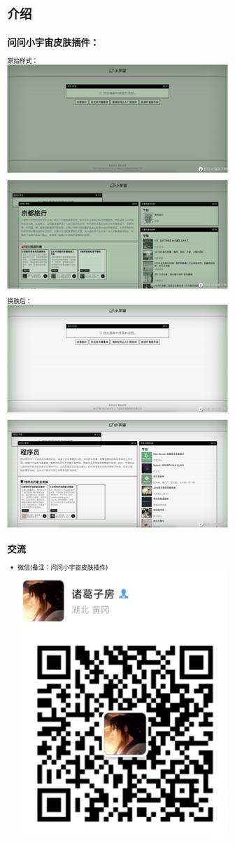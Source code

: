 # 介绍

## 问问小宇宙皮肤插件：

原始样式：
![080101.jpg](/public/080101.jpg)

![080102.jpg](/public/080102.jpg)

换肤后：
![080103.jpg](/public/080103.jpg)

![080104.png](/public/080104.png)


## 交流
* 微信(备注：问问小宇宙皮肤插件)
![image.png](/public/weixin.png)
